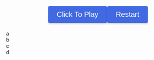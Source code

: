 <html>
<head>
  <link rel="stylesheet" href="./geo/style.css" />
  <title>GeoGuesser</title>
  <style>
    body {
      background-image: url('geo/earth.png');
      background-repeat: no-repeat;
      background-size: cover;
    }
    .button-container {
      display: flex;
      justify-content: center;
      margin-bottom: 20px;
    }
    .button {
      justify-content: center;
      align-items: center;
      background-color: #4169E1;
      color: white;
      padding: 12px 24px;
      font-size: 20px;
      border: none;
      border-radius: 5px;
      cursor: pointer;
      box-shadow: 0 2px 4px rgba(0, 0, 0, 0.2);
      transition: background-color 0.3s ease;
    }
    .button:hover {
      background-color: #6495ED;
    }
    #text {
      color: #FFFFFF;
      font-family: "Lucida Console", sans-serif;
    }
  </style>
</head>
<body>
  <div class="button-container">
    <button class="button" id="button" onclick="promptUsername()">Click To Play</button>
    <button class="button" onclick="reloadPage()">Restart</button>
  </div>
  <div class="container">
    <div class="board" id="board">
      <div class="cell3" id="a" onclick="button('a')">a</div>
      <div class="cell3" id="b" onclick="button('b')">b</div>
      <div class="cell3" id="c" onclick="button('c')">c</div>
      <div class="cell3" id="d" onclick="button('d')">d</div>
      <div class="cell3" id="e" onclick="end()"></div> <!--smallest division-->
      <canvas class="cell3" id="bigmap"></canvas>
    </div>
    <div class="cell3" id="picture"></div>
    <div id="text"></div>
  </div>
</body>
<script>
  // Game constructor
  function GeoGuesser() {
    this.avals = {
      "aa": [0, 0],
      "ab": [702, 0],
      "ac": [0, 702],
      "ad": [702, 702],
      "ba": [1404,0],
      "bb": [2106,0],
      "bc": [1404,702],
      "bd": [2106,702],
      "ca": [0,1404],
      "cb": [702,1404],
      "cc": [0,2106],
      "cd": [702,2106],
      "da": [1404,1404],
      "db": [2106,1404],
      "dc": [1404,2106],
      "dd": [2106,2106]
    };
    this.places = [
      ["stoneranch", "dc", 502, 344],
      ["watertower", "ba", 456, 501],
      ["koala", "dd", 22, 456],
      ["dnhsparking", "da", 167, 293]
    ];
    this.play = 0;
    this.pid1 = ""; //first square pin id to zoom out
    this.pid2 = ""; // smallest square pin id
    this.locx = 0; // location xvalue
    this.locy = 0; //location y value
    this.locname = "";
    this.letters = ["a", "b", "c", "d"];
  }
  // Game initialization method
  GeoGuesser.prototype.initialize = function() {
    this.play = 1;
    let i = 0;
    while (i < 4) {
      let val = "url('geo/" + this.letters[i] + ".png')";
      document.getElementById(this.letters[i]).className = "cell1";
      document.getElementById(this.letters[i]).style.backgroundImage = val;
      i += 1;
    }
    //pick random place
    let j = Math.floor(Math.random() * this.places.length);
    this.locname = this.places[j][0];
    let lid = this.places[j][1];
    this.locx = this.places[j][2] + this.avals[lid][0];
    this.locy = this.places[j][3] + this.avals[lid][1];
    document.getElementById("picture").className = "cell4";
    document.getElementById("picture").style.backgroundImage = "url('geo/" + this.locname + ".png')";
  };
  // Game button click method
  GeoGuesser.prototype.button = function(id) {
    if (this.play == 0 || this.play == 2) {
      return;
    }
    let i = 0;
    let j = 0;
    if (document.getElementById("a").innerHTML.length == 1) {
      this.pid1 = document.getElementById(String(id)).innerHTML;
      console.log(this.pid1);
      while (i < 4) {
        document.getElementById(this.letters[i]).innerHTML = String(id) + this.letters[i];
        i += 1;
      }
      while (j < 4) {
        document.getElementById(this.letters[j]).style.backgroundImage = "url('geo/" + String(document.getElementById(this.letters[j]).innerHTML) + ".png')";
        console.log(document.getElementById(this.letters[j]).style.backgroundImage);
        j += 1;
      }
    } else {
      let x = document.getElementById(String(id)).innerHTML;
      this.pid2 = x; //pin id is set to smallest square division
      while (i < 4) {
        document.getElementById(this.letters[i]).className = "cell3";
        i += 1;
      }
      document.getElementById("e").className = "cell2";
      document.getElementById("e").style.backgroundImage = "url('geo/r" + x + ".png')";
    }
  };
  // Game end method
  GeoGuesser.prototype.end = function(event) {
    if (this.play == 0 || this.play == 2) {
      return;
    }
    this.play = 2;
    var eCell = document.getElementById("e");
    var eRect = eCell.getBoundingClientRect();
    var x = event.clientX - eRect.left;
    var y = event.clientY - eRect.top;
    let diffx = Math.abs(this.locx - (x + this.avals[this.pid2][0]));
    let diffy = Math.abs(this.locy - (y + this.avals[this.pid2][1]));
    let dist = Math.floor(Math.sqrt((diffx ** 2) + (diffy ** 2)) * 1.589);
    let points = this.calculatePoints(dist);
    console.log("distance: " + String(dist) + " meters");
    console.log("points: " + String(points));
    document.getElementById("text").innerHTML = "You were " + String(dist) + " meters from the location. Points: " + String(points);
    document.getElementById("e").className = "cell3";
    document.getElementById("bigmap").className = "cell2";
    document.getElementById("bigmap").style.backgroundImage = "url('geo/bigmap.png')";
    var c = document.getElementById("bigmap");
    var ctx = c.getContext("2d");
    ctx.beginPath();
    ctx.arc(x + this.avals[this.pid2][0], y + this.avals[this.pid2][1], 5, 0, 2 * Math.PI);
    ctx.fillStyle = "red";
    ctx.fill();
    ctx.lineWidth = 3;
    ctx.strokeStyle = "red";
    ctx.stroke();
    localStorage.setItem("username", localStorage.getItem("username"));
    localStorage.setItem("points", points);
    // Redirect to another page
    window.location.href = "leaderboard.html";
  };
  // Game points calculation method
  GeoGuesser.prototype.calculatePoints = function(distance) {
    const basePoints = 1000;
    const maxDistance = 5000; // maximum distance for full points
    const minDistance = 100; // minimum distance for any points
    if (distance <= minDistance) {
      return basePoints;
    }
    if (distance >= maxDistance) {
      return 0;
    }
    const range = maxDistance - minDistance;
    const scaledDistance = distance - minDistance;
    const points = basePoints - Math.floor((scaledDistance / range) * basePoints);
    return points;
  };
  // Game start method
  function startGame() {
    var username = prompt("Enter your username:");
    if (username !== null && username !== "") {
      localStorage.setItem("username", username);
      console.log("Username entered:", username);
    } else {
      // No username entered or canceled by the user
      // Handle this case as per your requirements
    }
    var game = new GeoGuesser();
    game.initialize();
  }
  // Game reload method
  function reloadPage() {
    // Clear the stored data in localStorage
    localStorage.removeItem("username");
    localStorage.removeItem("points");
    location.reload();
  }
</script>
</html>
